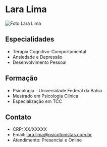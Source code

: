 # Lara Lima

![Foto Lara Lima](foto-perfil.jpg)

## Especialidades
- Terapia Cognitivo-Comportamental
- Ansiedade e Depressão
- Desenvolvimento Pessoal

## Formação
- Psicologia - Universidade Federal da Bahia
- Mestrado em Psicologia Clínica
- Especialização em TCC

## Contato
- CRP: XX/XXXXX
- Email: lara.lima@psicotonistas.com.br
- Atendimento: Presencial e Online
